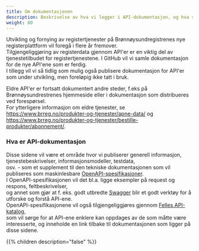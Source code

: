 ```yaml
---
title: Om dokumentasjonen
description: Beskrivelse av hva vi legger i API-dokumentasjon, og hva som kommer når
weight: 80
---
```


Utvikling og fornying av registertjenester på Brønnøysundregistrenes nye registerplattform vil foregå i flere år fremover.  
Tilgjengeliggjøring av registerdata gjennom API'er er en viktig del av tjenestetilbudet for registertjenestene. I GitHub vil vi samle dokumentasjon for de nye API'ene som er ferdig.  
I tillegg vil vi så tidlig som mulig også publisere dokumentasjon for API'er som under utvikling, men foreløpig ikke tatt i bruk.

Eldre API'er er fortsatt dokumentert andre steder, f.eks på Brønnøysundrestrenes hjemmeside eller i dokumentasjon som distribueres ved forespørsel.  
For ytterligere informasjon om eldre tjenester, se https://www.brreg.no/produkter-og-tjenester/apne-data/ og https://www.brreg.no/produkter-og-tjenester/bestille-produkter/abonnement/.  

### Hva er API-dokumentasjon

Disse sidene vil være et område hvor vi publiserer generell informasjon, tjenestebeskrivelser, informasjonsmodeller, testdata,  
osv. - som et supplement til den tekniske dokumentasjonen som vil publiseres som maskinlesbare [OpenAPI-spesifikasjoner](https://github.com/brreg/openAPI).  
I OpenAPI-spesifikasjonen vil det bl.a. ligge eksempler på request og respons, feltbeskrivelser,  
og annet som gjør at f. eks. godt utbredte [Swagger](http://editor.swagger.io/) blir et godt verktøy for å utforske og forstå API-ene.  
OpenAPI-spesifikasjonene vil også tilgjengeliggjøres gjennom [Felles API-katalog](https://informasjonsforvaltning.github.io/felles-datakatalog/),  
som vil sørge for at API-ene enklere kan oppdages av de som måtte være interesserte, og inneholde en link tilbake til dokumentasjonen som ligger på disse sidene.  


{{% children description="false" %}}
